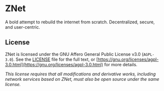 
# ZNet
A bold attempt to rebuild the internet from scratch. Decentralized, secure, and user-centric.

## License

ZNet is licensed under the GNU Affero General Public License v3.0 (`AGPL-3.0`).
See the [LICENSE](LICENSE) file for the full text, or [https://gnu.org/licenses/agpl-3.0.html](https://gnu.org/licenses/agpl-3.0.html) for more details.

*This license requires that all modifications and derivative works, including network services based on ZNet, must also be open source under the same license.*